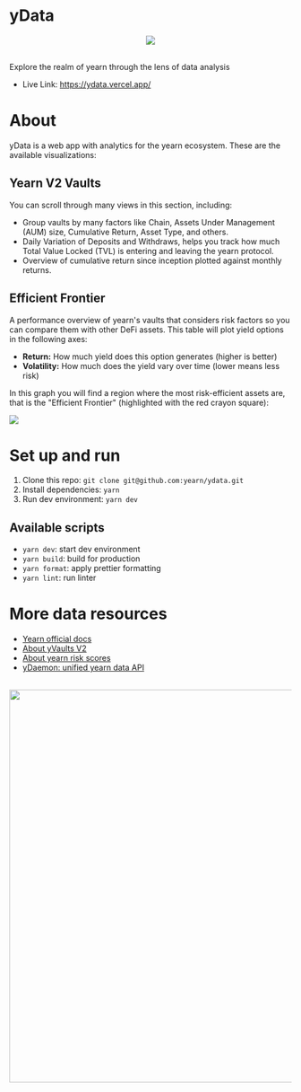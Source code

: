 # yData

<div align="center"><img src="https://i.imgur.com/0c0VUEH.png" /></div>
<br/>


Explore the realm of yearn through the lens of data analysis

- Live Link: https://ydata.vercel.app/

# About

yData is a web app with analytics for the yearn ecosystem. These are the available visualizations:

## Yearn V2 Vaults

You can scroll through many views in this section, including:

- Group vaults by many factors like Chain, Assets Under Management (AUM) size, Cumulative Return, Asset Type, and others.
- Daily Variation of Deposits and Withdraws, helps you track how much Total Value Locked (TVL) is entering and leaving the yearn protocol.
- Overview of cumulative return since inception plotted against monthly returns.

## Efficient Frontier

A performance overview of yearn's vaults that considers risk factors so you can compare them with other DeFi assets. This table will plot yield options in the following axes:

- **Return:** How much yield does this option generates (higher is better)
- **Volatility:** How much does the yield vary over time (lower means less risk)

In this graph you will find a region where the most risk-efficient assets are, that is the "Efficient Frontier" (highlighted with the red crayon square):

![](https://i.imgur.com/USsUmqB.png)

# Set up and run
1) Clone this repo: `git clone git@github.com:yearn/ydata.git`
2) Install dependencies: `yarn`
3) Run dev environment: `yarn dev`

## Available scripts
- `yarn dev`: start dev environment
- `yarn build`: build for production
- `yarn format`: apply prettier formatting
- `yarn lint`: run linter

# More data resources

- [Yearn official docs](https://docs.yearn.finance/)
- [About yVaults V2](https://docs.yearn.finance/getting-started/products/yvaults/overview)
- [About yearn risk scores](https://docs.yearn.finance/resources/risks/risk-score)
- [yDaemon: unified yearn data API](https://medium.com/@marcoworms/ydaemon-one-api-to-unify-all-yearn-data-4fc74dc9a33b)


<br/>
<div align="center"><img height=700px" src="https://i.imgur.com/9oRSSXn.jpg" /></div>
<br/>
